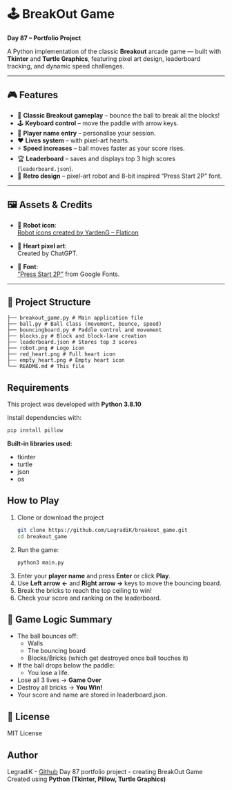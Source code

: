 # 🕹️ BreakOut Game

**Day 87 – Portfolio Project**

A Python implementation of the classic **Breakout** arcade game — built with **Tkinter** and **Turtle Graphics**, featuring pixel art design, leaderboard tracking, and dynamic speed challenges.

---

## 🎮 Features

- 🧱 **Classic Breakout gameplay** – bounce the ball to break all the blocks!  
- 🕹️ **Keyboard control** – move the paddle with arrow keys.  
- 🧍 **Player name entry** – personalise your session.  
- ❤️ **Lives system** – with pixel-art hearts.  
- ⚡ **Speed increases** – ball moves faster as your score rises.  
- 🏆 **Leaderboard** – saves and displays top 3 high scores (`leaderboard.json`).  
- 👾 **Retro design** – pixel-art robot and 8-bit inspired “Press Start 2P” font.  

---

## 🖼️ Assets & Credits

- 🤖 **Robot icon**:  
  [Robot icons created by YardenG – Flaticon](https://www.flaticon.com/free-icon/robot_8254111?term=robot&page=2&position=88&origin=search&related_id=8254111)

- 🧡 **Heart pixel art**:  
  Created by ChatGPT.

- 🎨 **Font**:  
  [“Press Start 2P”](https://fonts.google.com/specimen/Press+Start+2P) from Google Fonts.

---

## 🧩 Project Structure
``` breakout_game/
├── breakout_game.py # Main application file
├── ball.py # Ball class (movement, bounce, speed)
├── bouncingboard.py # Paddle control and movement
├── blocks.py # Block and block-lane creation
├── leaderboard.json # Stores top 3 scores
├── robot.png # Logo icon
├── red_heart.png # Full heart icon
├── empty_heart.png # Empty heart icon
└── README.md # This file
```

## Requirements
This project was developed with **Python 3.8.10**

Install dependencies with:
``` bash
pip install pillow
```
**Built-in libraries used:**
- tkinter
- turtle
- json
- os

## How to Play
1. Clone or download the project
   ``` bash
   git clone https://github.com/LegradiK/breakout_game.git
   cd breakout_game
   ```
2. Run the game:
   ``` bash
   python3 main.py
3. Enter your **player name** and press **Enter** or click **Play**.
4. Use **Left arrow ←** and **Right arrow →** keys to move the bouncing board.
5. Break the bricks to reach the top ceiling to win!
6. Check your score and ranking on the leaderboard.

## 🧠 Game Logic Summary

- The ball bounces off:
  - Walls
  - The bouncing board
  - Blocks/Bricks (which get destroyed once ball touches it)
- If the ball drops below the paddle:
  - You lose a life.
- Lose all 3 lives → **Game Over**
- Destroy all bricks → **You Win!**
- Your score and name are stored in leaderboard.json.

## 📜 License
MIT License

## Author
LegradiK - [Github](https://github.com/LegradiK)
Day 87 portfolio project - creating BreakOut Game
Created using **Python (Tkinter, Pillow, Turtle Graphics)**


